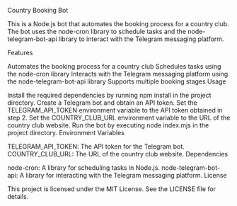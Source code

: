 Country Booking Bot

This is a Node.js bot that automates the booking process for a country club. The bot uses the node-cron library to schedule tasks and the node-telegram-bot-api library to interact with the Telegram messaging platform.

Features

Automates the booking process for a country club
Schedules tasks using the node-cron library
Interacts with the Telegram messaging platform using the node-telegram-bot-api library
Supports multiple booking stages
Usage

Install the required dependencies by running npm install in the project directory.
Create a Telegram bot and obtain an API token.
Set the TELEGRAM_API_TOKEN environment variable to the API token obtained in step 2.
Set the COUNTRY_CLUB_URL environment variable to the URL of the country club website.
Run the bot by executing node index.mjs in the project directory.
Environment Variables

TELEGRAM_API_TOKEN: The API token for the Telegram bot.
COUNTRY_CLUB_URL: The URL of the country club website.
Dependencies

node-cron: A library for scheduling tasks in Node.js.
node-telegram-bot-api: A library for interacting with the Telegram messaging platform.
License

This project is licensed under the MIT License. See the LICENSE file for details.